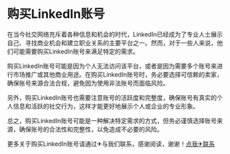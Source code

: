 # 购买LinkedIn账号

在当今社交网络充斥着各种信息和机会的时代，LinkedIn已经成为了专业人士展示自己、寻找商业机会和建立职业关系的主要平台之一。然而，对于一些人来说，他们可能需要购买LinkedIn账号来满足特定的需求。

购买LinkedIn账号可能是因为个人无法访问该平台，或者是因为需要多个账号来进行市场推广或其他商业用途。在购买LinkedIn账号时，务必要选择可信赖的卖家，确保账号来源合法合规，避免因为使用非法账号而面临风险。

另外，购买LinkedIn账号也需要注意账号的活跃度和完整度，确保账号有真实的个人信息和活跃的社交行为，这样才能更好地展示个人或企业的专业形象。

总之，购买LinkedIn账号可能是一种解决特定需求的方式，但务必谨慎选择账号来源，确保账号的合法性和完整性，以免造成不必要的风险。

更多关于购买LinkedIn账号请通过✈与我们联系，感谢阅读，谢谢！[点我✈联系](https://b.k02.cc)